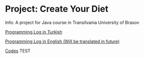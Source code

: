 # Project: Create Your Diet

Info: A project for Java course in Transilvania University of Brasov

[Programming Log in Turkish](./logFiles/logTR)

[Programming Log in English (Will be translated in future)](./logFiles/logEN)

[Codes](./Codes)
 TEST